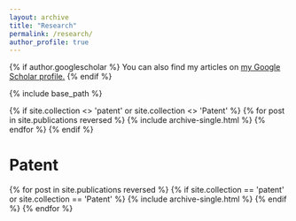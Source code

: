 ```yaml
---
layout: archive
title: "Research"
permalink: /research/
author_profile: true
---
```


{% if author.googlescholar %}
  You can also find my articles on <u><a href="{{author.googlescholar}}">my Google Scholar profile</a>.</u>
{% endif %}

{% include base_path %}


{% if site.collection <> 'patent' or site.collection <> 'Patent' %}
  {% for post in site.publications reversed %}
        {% include archive-single.html %}
  {% endfor %}
{% endif %}

Patent
====
{% for post in site.publications reversed %}
    {% if site.collection == 'patent' or site.collection == 'Patent' %}
      {% include archive-single.html %}
    {% endif %}
{% endfor %}
